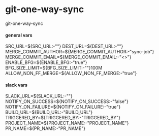 # git-one-way-sync
git-one-way-sync

#### general vars
SRC_URL=${SRC_URL:-""}
DEST_URL=${DEST_URL:-""} 
MERGE_COMMIT_AUTHOR=${MERGE_COMMIT_AUTHOR:-"sync-job"}
MERGE_COMMIT_EMAIL=${MERGE_COMMIT_EMAIL:-"<>"}
ENABLE_BFG=${ENABLE_BFG:-"true"}
BFG_SIZE_LIMIT=${BFG_SIZE_LIMIT:-""}100M
ALLOW_NON_FF_MERGE=${ALLOW_NON_FF_MERGE:-"true"}

#### slack vars
SLACK_URL=${SLACK_URL:-""}
NOTIFY_ON_SUCCESS=${NOTIFY_ON_SUCCESS:-"false"}
NOTIFY_ON_FAILURE=${NOTIFY_ON_FAILURE:-"true"}
BUILD_URL=${BUILD_URL:-"BUILD_URL"}
TRIGGERED_BY=${TRIGGERED_BY:-"TRIGGERED_BY"}
PROJECT_NAME=${PROJECT_NAME:-"PROJECT_NAME"}
PR_NAME=${PR_NAME:-"PR_NAME"}